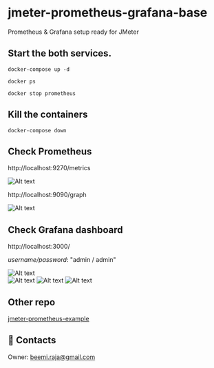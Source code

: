 # jmeter-prometheus-grafana-base

Prometheus &amp; Grafana setup ready for JMeter

## Start the both services.

```docker-compose up -d```

```docker ps```

```docker stop prometheus```

## Kill the containers

```docker-compose down```

## Check Prometheus

http://localhost:9270/metrics

![Alt text](docs/img_4.png)

http://localhost:9090/graph

![Alt text](docs/img_5.png)


## Check Grafana dashboard

http://localhost:3000/

_username/password_: "admin / admin"

![Alt text](docs/img.png)  
![Alt text](docs/img_1.png)
![Alt text](docs/img_2.png)
![Alt text](docs/img_3.png)

## Other repo

[jmeter-prometheus-example](https://github.com/beemi/jmeter-prometheus-example)

## :postbox: Contacts

Owner: [beemi.raja@gmail.com](beemi.raja@gmail.com)
